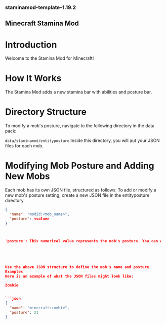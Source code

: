 ### staminamod-template-1.19.2
## Minecraft Stamina Mod
# Introduction
Welcome to the Stamina Mod for Minecraft!

# How It Works
The Stamina Mod adds a new stamina bar with abilities and posture bar. 

# Directory Structure
To modify a mob's posture, navigate to the following directory in the data pack:


`data/staminamod/entityposture`
Inside this directory, you will put your JSON files for each mob.

# Modifying Mob Posture and Adding New Mobs
Each mob has its own JSON file, structured as follows:
To add or modify a new mob's posture setting, create a new JSON file in the entityposture directory.

```json
{
  "name": "modid:<mob_name>",
  "posture": <value>
}



'posture': This numerical value represents the mob's posture. You can adjust this value to change how the mod interprets the mob's posture.





Use the above JSON structure to define the mob's name and posture.
Examples
Here is an example of what the JSON files might look like:

Zombie


```json
{
  "name": "minecraft:zombie",
  "posture": 21
}

